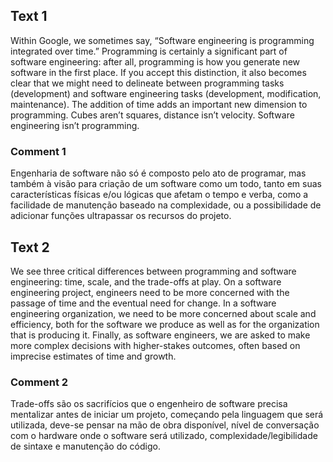 ## Text 1

Within Google, we sometimes say, “Software engineering is programming integrated over time.” Programming is certainly a significant part of software engineering: after all, programming is how you generate new software in the first place. If you accept this distinction, it also becomes clear that we might need to delineate between programming tasks (development) and software engineering tasks (development, modification, maintenance). The addition of time adds an important new dimension to programming. Cubes aren’t squares, distance isn’t velocity. Software engineering isn’t programming.

### Comment 1

Engenharia de software não só é composto pelo ato de programar, mas também à visão para criação de um software como um todo, tanto em suas características físicas e/ou lógicas que afetam o tempo e verba, como a facilidade de manutenção baseado na complexidade, ou a possibilidade de adicionar funções ultrapassar os recursos do projeto.

## Text 2

We see three critical differences between programming and software engineering: time, scale, and the trade-offs at play. On a software engineering project, engineers need to be more concerned with the passage of time and the eventual need for change. In a software engineering organization, we need to be more concerned about scale and efficiency, both for the software we produce as well as for the organization that is producing it. Finally, as software engineers, we are asked to make more complex decisions with higher-stakes outcomes, often based on imprecise estimates of time and growth.

### Comment 2

Trade-offs são os sacrifícios que o engenheiro de software precisa mentalizar antes de iniciar um projeto, começando pela linguagem que será utilizada, deve-se pensar na mão de obra disponível, nível de conversação com o hardware onde o software será utilizado, complexidade/legibilidade de sintaxe e manutenção do código.
